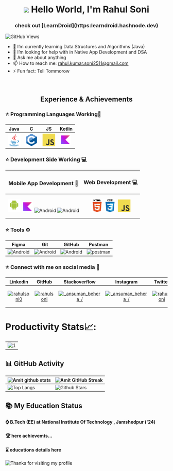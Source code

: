 <h1 align="center"><img src="https://emojis.slackmojis.com/emojis/images/1531849430/4246/blob-smile.gif?1531849430" width="30"/> Hello World, I'm Rahul Soni</h1>
<h3 align="center"> check out [LearnDroid](https:learndroid.hashnode.dev)</h3>

![GitHub Views](https://komarev.com/ghpvc/?username=rahulsoni0&color=0e75b6)

- 🔭 I’m currently learning Data Structures and Algorithms (Java) 
- 🤔 I’m looking for help with in Native App Development and DSA
- 💬 Ask me about anything
- 📫 How to reach me: rahul.kumar.soni2511@gmail.com
- ⚡ Fun fact: Tell Tommorow 

<br>
<h2 align="center">Experience & Achievements </h2>
<!---
your comment goes here
and here

| | | <h3>Organization</h3> | <h3>TechStack</h3> | <h3>Project</h3> | <h3>TimeLine</h3> |  |
|-----------|-----------|-----------|-----------|-----------|-----------|-----------|
| Project Mentor | <img src="https://github.com/maityamit/maityamit/blob/main/Images/Organizations/rait.jpg" alt="Rait" width="30" height="30"/> | [Hack Club RAIT](https://soc.hackclubrait.co/) | ```Android``` ```Java``` <br> ```Firebase``` | [Sleepometer](https://github.com/maityamit/Sleepometer-Android-App) | Jul 22 - Present | |
| Contributor | <img src="https://github.com/maityamit/maityamit/blob/main/Images/Organizations/gssoc.jpg" alt="Rait" width="30" height="30"/> | [GirlScript Summer of Code](https://gssoc.girlscript.tech) | ```Android``` ```Java``` <br> ```Firebase``` ```UI/UX``` | [4 Pr's Merged](https://github.com/maityamit/maityamit/tree/main/Open%20Source/2022/GSSoC) | Mar 22 - May 22| [Certificate](https://github.com/maityamit/maityamit/blob/main/Images/Certificate/gssoc'22_cert.png) |
| Project Mentor | <img src="https://github.com/maityamit/maityamit/blob/main/Images/Organizations/jwoc.jpg" alt="Rait" width="30" height="30"/>  | [JGEC Winter of Code](https://jwoc.tech/) | ```Android``` ```Java``` <br> ```Firebase``` | [Tracky](https://github.com/maityamit/Tracky-Track-your-goals-or-targets) | Feb 22 - Mar 22 | [Certificate](https://github.com/maityamit/maityamit/blob/main/Images/Certificate/jwoc_cer.jpg) |
| Android Development <br>Remote Internship | <img src="https://github.com/maityamit/maityamit/blob/main/Images/Organizations/rubberfy.jpg" alt="Rait" width="30" height="30"/> | [Rubberfy](https://rubberfy.com/) | ```Android``` ```Java``` <br> ```Firebase``` | Remote | Nov 21 - Dec 21 | [Experience Letter](https://github.com/maityamit/maityamit/blob/main/Images/Certificate/rubberfy_cer.jpg) |

<br>
-->

<h3 align="left">⭐ Programming Languages Working💬</h3>

| Java | C  | JS | Kotlin |
|-----------|-----------|-----------|-----------|
| <img src="https://raw.githubusercontent.com/devicons/devicon/master/icons/java/java-original.svg" alt="Android" width="40" height="40"/> | <img src="https://raw.githubusercontent.com/devicons/devicon/master/icons/c/c-original.svg" alt="Android" width="40" height="40"/> | <img src="https://raw.githubusercontent.com/devicons/devicon/master/icons/javascript/javascript-original.svg" alt="Android" width="40" height="40"/> | <img src="https://github.com/devicons/devicon/blob/master/icons/kotlin/kotlin-original.svg" alt="Android" width="35" height="35"/> |

<h3 align="left">⭐ Development Side Working 💻</h3>

|<h3 align="center">Mobile App Development 📱</h3>| <h3 align="center">Web Development 💻 </h3> |
|:------------------------------------------------:|:-----------------------------------------:|
| <p align="center"><img src="https://raw.githubusercontent.com/devicons/devicon/master/icons/android/android-original-wordmark.svg" alt="Android" width="40" height="40"/> <img src="https://github.com/devicons/devicon/blob/master/icons/kotlin/kotlin-original.svg" alt="Android" width="35" height="35"/> <img src="https://www.vectorlogo.zone/logos/firebase/firebase-icon.svg" alt="Android" width="40" height="40"/> <img src="https://www.vectorlogo.zone/logos/java/java-icon.svg" alt="Android" width="40" height="40"/></p> | <p align="center"><img src="https://raw.githubusercontent.com/devicons/devicon/master/icons/html5/html5-original-wordmark.svg" alt="Android" width="40" height="40"/><img src="https://raw.githubusercontent.com/devicons/devicon/master/icons/css3/css3-original-wordmark.svg" alt="Android" width="40" height="40"/>  <img src="https://raw.githubusercontent.com/devicons/devicon/master/icons/javascript/javascript-original.svg" alt="Android" width="40" height="40"/></p> |

<h3 align="left">⭐ Tools ⚙️ </h3>

| Figma | Git | GitHub | Postman | 
|-----------|-----------|-----------|-----------|
|<img src="https://www.vectorlogo.zone/logos/figma/figma-icon.svg" alt="Android" width="40" height="40"/> |<img src="https://www.vectorlogo.zone/logos/git-scm/git-scm-icon.svg" alt="Android" width="40" height="40"/> | <img src="https://github.githubassets.com/images/modules/site/icons/footer/github-mark.svg" alt="Android" width="40" height="40"/> | <img src="https://logos-download.com/53577-postman-logo-download.html" alt="postman" width="40" height="40"/>|

<h3 align="left">⭐ Connect with me on social media 📲 </h3>


| Linkedin | GitHub | Stackoverflow | Instagram | Twitter | Facebook |
|-----------|-----------|-----------|-----------|-----------|-----------|
| <p align="center"><a href="https://linkedin.com/in/rahulsoni0" target="blank"><img align="center" src="https://raw.githubusercontent.com/rahuldkjain/github-profile-readme-generator/master/src/images/icons/Social/linked-in-alt.svg" alt="rahulsoni0" height="30" width="40" /></a></p> | <p align="center"> <a href="https://github.com/rahulsoni0" target="blank"><img align="center" src="https://raw.githubusercontent.com/rahuldkjain/github-profile-readme-generator/master/src/images/icons/Social/github.svg" alt="rahulsoni" height="30" width="40" /></a> </p> | <p align="center"><a href="https://stackoverflow.com/users/13825516/rahulsoni0" target="blank"><img align="center" src="https://raw.githubusercontent.com/rahuldkjain/github-profile-readme-generator/master/src/images/icons/Social/stack-overflow.svg" alt="_ansuman_behera_/" height="30" width="40" /></a> </p> | <p align="center"><a href="https://instagram.com/rahulsoni0" target="blank"><img align="center" src="https://raw.githubusercontent.com/rahuldkjain/github-profile-readme-generator/master/src/images/icons/Social/instagram.svg" alt="_ansuman_behera_/" height="30" width="40" /></a></p> |<p align="center"> <a href="https://twitter.com/rahul5oni" target="blank"><img align="center" src="https://raw.githubusercontent.com/rahuldkjain/github-profile-readme-generator/master/src/images/icons/Social/twitter.svg" alt="rahulsoni" height="30" width="40" /></a> </p>|<p align="center"> <a href="https://www.facebook.com/rahulsoni0" target="blank"><img align="center" src="https://raw.githubusercontent.com/rahuldkjain/github-profile-readme-generator/master/src/images/icons/Social/facebook.svg" alt="rahulsoni" height="30" width="40" /></a></p> |
   
     
# Productivity Stats📈:
<table>
  <tr>
    <td><img src="https://github-profile-summary-cards.vercel.app/api/cards/profile-details?username=rahulsoni0&theme=monokai"  display=block width=100% height=auto  alt="1" ></td>
   </tr> 
</table>


## 📊 GitHub Activity
| ![Amit github stats](https://github-readme-stats.vercel.app/api?username=rahulsoni0&show_icons=true&theme=radical) | ![Amit GitHub Streak](https://github-readme-streak-stats.herokuapp.com/?user=rahulsoni0&theme=radical)                                                                                                           |
| --------------------------------------------------------------------------------------------------------------------------------- | ----------------------------------------------------------------------------------------------------------------------------------------------------------------------------------------------------------------- |
| ![Top Langs](https://github-readme-stats.vercel.app/api/top-langs/?username=rahulsoni0&langs_count=8&theme=radical&layout=compact) | ![Github Stars](https://github-readme-stats.vercel.app/api?username=rahulsoni0&show_icons=true&locale=en&count_private=true&hide_rank=true&custom_title=My%20GitHub%20Stats&disable_animations=true&theme=radical) |


## 📚 My Education Status


<h4>⌚ B.Tech (EE) at National Institute Of Technology , Jamshedpur ('24) </h4>
<h4>🏆 here achievemts... </h4>
<h4>⌛ educations details here</h4>


<img height="120" alt="Thanks for visiting my profile" width="100%" src="https://github.com/dibyendu415/dibyendu415/blob/master/marquee.svg" />
